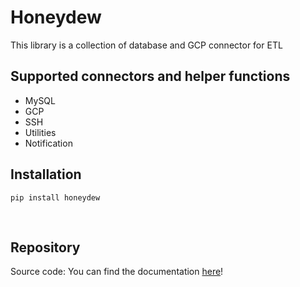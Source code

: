 # Honeydew
This library is a collection of database and GCP connector for ETL

## Supported connectors and helper functions
* MySQL
* GCP
* SSH
* Utilities
* Notification

## Installation
```
pip install honeydew
```
<br />

## Repository
Source code: 
You can find the documentation [here](https://honeydew-lib.github.io/)!
